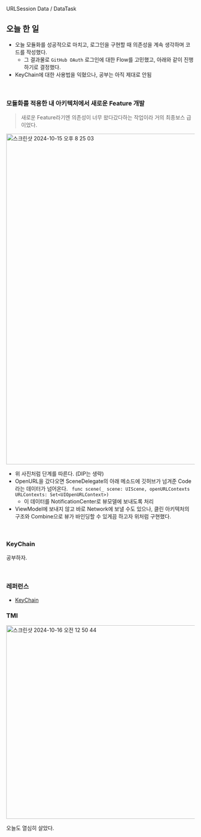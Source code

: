 URLSession Data / DataTask
## 오늘 한 일
- 오늘 모듈화를 성공적으로 마치고, 로그인을 구현할 때 의존성을 계속 생각하며 코드를 작성했다.
    - 그 결과물로 `GitHub OAuth` 로그인에 대한 Flow를 고민했고, 아래와 같이 진행하기로 결정했다.
- KeyChain에 대한 사용법을 익혔으나, 공부는 아직 제대로 안됨

<br>

### 모듈화를 적용한 내 아키텍처에서 새로운 Feature 개발
> 새로운 Feature라기엔 의존성이 너무 왔다갔다하는 작업이라 거의 최종보스 급이었다.

<img width="882" alt="스크린샷 2024-10-15 오후 8 25 03" src="https://github.com/user-attachments/assets/dcf3a854-0da9-477a-aaf1-6bc0895b060a">

- 위 사진처럼 단계를 따른다. (DIP는 생략)
- OpenURL을 갔다오면 SceneDelegate의 아래 메소드에 깃허브가 넘겨준 Code라는 데이터가 넘어온다.
    ` func scene(_ scene: UIScene, openURLContexts URLContexts: Set<UIOpenURLContext>)`
    - 이 데이터를 NotificationCenter로 뷰모델에 보내도록 처리
- ViewModel에 보내지 않고 바로 Network에 보낼 수도 있으나, 클린 아키텍처의 구조와 Combine으로 뷰가 바인딩할 수 있게끔 하고자 위처럼 구현했다.

<br>

### KeyChain
공부하자.


<br>

### 레퍼런스
- [KeyChain](https://velog.io/@tmdckd232/iOS-Keychain%EC%9D%84-%EC%82%AC%EC%9A%A9%ED%95%B4%EB%B3%B4%EC%9E%90)


### TMI
<img width="516" alt="스크린샷 2024-10-16 오전 12 50 44" src="https://github.com/user-attachments/assets/e33227fc-0641-48b3-9b0d-574164519522">

오늘도 열심히 살았다.
